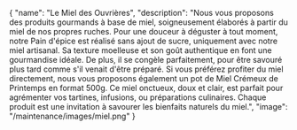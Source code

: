 {
  "name": "Le Miel des Ouvrières",
  "description": "Nous vous proposons des produits gourmands à base de miel, soigneusement élaborés à partir du miel de nos propres ruches. Pour une douceur à déguster à tout moment, notre Pain d'épice est réalisé sans ajout de sucre, uniquement avec notre miel artisanal. Sa texture moelleuse et son goût authentique en font une gourmandise idéale. De plus, il se congèle parfaitement, pour être savouré plus tard comme s'il venait d'être préparé. Si vous préférez profiter du miel directement, nous vous proposons également un pot de Miel Crémeux de Printemps en format 500g. Ce miel onctueux, doux et clair, est parfait pour agrémenter vos tartines, infusions, ou préparations culinaires. Chaque produit est une invitation à savourer les bienfaits naturels du miel.",
  "image": "/maintenance/images/miel.png"
}